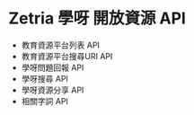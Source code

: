 # Zetria 學呀 開放資源 API
   - 教育資源平台列表 API
   - 教育資源平台搜尋URI API
   - 學呀問題回報 API
   - 學呀搜尋 API
   - 學呀資源分享 API
   - 相關字詞 API
  
  

